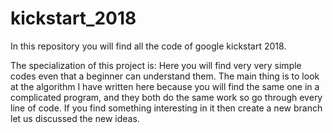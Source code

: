 # kickstart_2018
In this repository you will find all the code of google kickstart 2018.

The specialization of this project is:
  Here you will find very very simple codes even that a beginner can understand them.
  The main thing is to look at the algorithm I have written here because you will find the same one in a complicated program, and they both do the same work so go through every line of code.
  If you find something interesting in it then create a new branch let us discussed the new ideas.
